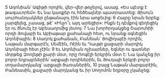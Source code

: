 5 Ադոնիան՝ Ագիթի որդին, վեր-վեր թռչելով, ասաց. «Ես պէտք է թագաւորեմ»: Եւ նա կառքեր ու հեծեալներ պատրաստեց: Յիսուն սուրհանդակներ ընթանալու էին նրա առջեւից: 6 Հայրը նրան երբեք չարգելեց, չասաց, թէ՝ «Ինչո՞ւ այդ արեցիր»: Ինքն էլ դէմքով գեղեցիկ էր ու ծնուել էր Աբեսաղոմից յետոյ: 7 Նա խորհրդակցեց Շարուհիի որդի Յովաբի եւ Աբիաթար քահանայի հետ, ու նրանք օգնեցին Ադոնիային: 8 Սադոկ քահանան, Բանեան՝ Յովիդայէի որդին, Նաթան մարգարէն, Սեմէին, Ռէին եւ Դաւթի քաջարի մարդիկ Ադոնիայի հետ չէին: 9 Եւ Ադոնիան ոչխարներ, եզներ ու գառներ մորթեց Զոոլեթի քարի մօտ, որը Ռոգէլի երկրին մօտ է: Նա կանչեց իր բոլոր եղբայրներին՝ արքայի որդիներին, եւ Յուդայի երկրի բոլոր տղամարդկանց՝ արքայի ծառաներին, 10 բայց Նաթան մարգարէին, Բանեասին, քաջարի մարդկանց եւ իր Սողոմոն եղբօրը չկանչեց:
